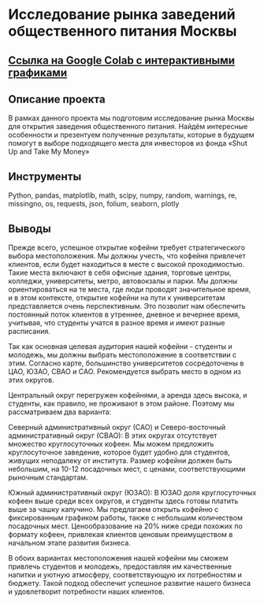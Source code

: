 # Исследование рынка заведений общественного питания Москвы
## [Ссылка на Google Colab с интерактивными графиками](https://colab.research.google.com/drive/1FC008wc0xP-0SpPHtHzWojCJBbzK16Pm?usp=drive_link)
## Описание проекта
В рамках данного проекта мы подготовим исследование рынка Москвы для открытия заведения общественного питания. Найдём интересные особенности и презентуем полученные результаты, которые в будущем помогут в выборе подходящего места для инвесторов из фонда «Shut Up and Take My Money»
## Инструменты
Python, pandas, matplotlib, math, scipy, numpy, random, warnings, re, missingno, os, requests, json, folium, seaborn, plotly
## Выводы
Прежде всего, успешное открытие кофейни требует стратегического выбора местоположения. Мы должны учесть, что кофейня привлечет клиентов, если будет находиться в месте с высокой проходимостью. Такие места включают в себя офисные здания, торговые центры, колледжи, университеты, метро, автовокзалы и парки. Мы должны ориентироваться на те места, где люди проводят значительное время, и в этом контексте, открытие кофейни на пути к университетам представляется очень перспективным. Это позволит нам обеспечить постоянный поток клиентов в утреннее, дневное и вечернее время, учитывая, что студенты учатся в разное время и имеют разные расписания.

Так как основная целевая аудитория нашей кофейни - студенты и молодежь, мы должны выбрать местоположение в соответствии с этим. Согласно карте, большинство университетов сосредоточены в ЦАО, ЮЗАО, СВАО и САО. Рекомендуется выбрать место в одном из этих округов.

Центральный округ перегружен кофейнями, а аренда здесь высока, и студенты, как правило, не проживают в этом районе. Поэтому мы рассматриваем два варианта:

Северный административный округ (САО) и Северо-восточный административный округ (СВАО): В этих округах отсутствует множество круглосуточных кофеен. Мы можем предложить круглосуточное заведение, которое будет удобно для студентов, живущих неподалеку от института. Размер кофейни должен быть небольшим, на 10-12 посадочных мест, с ценами, соответствующими рыночным стандартам.

Южный административный округ (ЮЗАО): В ЮЗАО доля круглосуточных кофеен выше среди всех округов, и студенты здесь готовы платить выше за чашку капучино. Мы предлагаем открыть кофейню с фиксированным графиком работы, также с небольшим количеством посадочных мест. Ценообразование на 20% ниже среди похожих по формату кофеен, привлекая клиентов ценовым преимуществом в начальном этапе развития бизнеса.

В обоих вариантах местоположения нашей кофейни мы сможем привлечь студентов и молодежь, предоставляя им качественные напитки и уютную атмосферу, соответствующую их потребностям и бюджету. Такой подход обеспечит успешное развитие нашего бизнеса и удовлетворит потребности наших клиентов.
